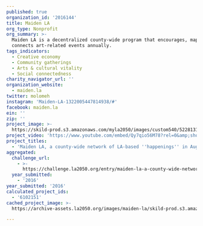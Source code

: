 ```yaml
---
published: true
organization_id: '2016144'
title: Maiden LA
org_type: Nonprofit
org_summary: >-
  Maiden LA is a decentralized county-wide program that encourages, maps and
  connects art-related events annually.
tags_indicators:
  - Creative economy
  - Community gatherings
  - Arts & cultural vitality
  - Social connectedness
charity_navigator_url: ''
organization_website:
  - maiden.la
twitter: molomeh
instagram: 'Maiden-LA-1322005447814938/#'
facebook: maiden.la
ein: ''
zip: ''
project_image: >-
  https://skild-prod.s3.amazonaws.com/myla2050/images/custom540/5228131725741-team91.jpg
project_video: 'https://www.youtube.com/embed/Qy7qio56M78?rel=0&amp;showinfo=0'
project_titles:
  - 'Maiden LA, a county-wide network of LA-based ''happenings'' in August 2017'
aggregated:
  challenge_url:
    - >-
      https://challenge.la2050.org/entry/maiden-la-a-county-wide-network-of-la-based-happenings-in-august-2017
  year_submitted:
    - '2016'
year_submitted: '2016'
calculated_project_ids:
  - '6102151'
cached_project_image: >-
  https://archive-assets.la2050.org/images/maiden-la/skild-prod.s3.amazonaws.com/myla2050/images/custom540/5228131725741-team91.jpg

---
```

